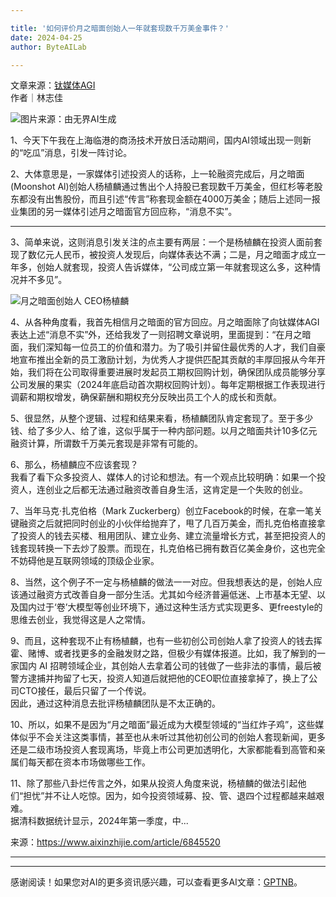 ```yaml
---

title: '如何评价月之暗面创始人一年就套现数千万美金事件？'
date: 2024-04-25
author: ByteAILab

---
```


文章来源：[钛媒体AGI](https://mp.weixin.qq.com/s/rJJZmP8oUz9_Yu472zJbyg)  
作者｜林志佳  

![图片来源：由无界AI生成](https://appserversrc.8btc.cn/upload/3B33CB85B496C0CB6FBA4C2BD79320AD/1713922237345/FvMjqVwbtHxwl1yLof6BvNn7hMCV.png)

1、今天下午我在上海临港的商汤技术开放日活动期间，国内AI领域出现一则新的“吃瓜”消息，引发一阵讨论。  

2、大体意思是，一家媒体引述投资人的话称，上一轮融资完成后，月之暗面(Moonshot Al)创始人杨植麟通过售出个人持股已套现数千万美金，但红杉等老股东都没有出售股份，而且引述“传言”称套现金额在4000万美金；随后上述同一报业集团的另一媒体引述月之暗面官方回应称，“消息不实”。

---
  

3、简单来说，这则消息引发关注的点主要有两层：一个是杨植麟在投资人面前套现了数亿元人民币，被投资人发现后，向媒体表达不满；二是，月之暗面才成立一年多，创始人就套现，投资人告诉媒体，“公司成立第一年就套现这么多，这种情况并不多见”。  

![月之暗面创始人 CEO杨植麟](https://appserversrc.8btc.cn/Fl5Itzwei4nTFgEGrADmrh9dN58M)

4、从各种角度看，我首先相信月之暗面的官方回应。月之暗面除了向钛媒体AGI表达上述“消息不实”外，还给我发了一则招聘文章说明，里面提到：“在月之暗面，我们深知每一位员工的价值和潜力。为了吸引并留住最优秀的人才，我们自豪地宣布推出全新的员工激励计划，为优秀人才提供匹配其贡献的丰厚回报从今年开始，我们将在公司取得重要进展时发起员工期权回购计划，确保团队成员能够分享公司发展的果实（2024年底启动首次期权回购计划）。每年定期根据工作表现进行调薪和期权增发，确保薪酬和期权充分反映出员工个人的成长和贡献。  

5、很显然，从整个逻辑、过程和结果来看，杨植麟团队肯定套现了。至于多少钱、给了多少人、给了谁，这似乎属于一种内部问题。以月之暗面共计10多亿元融资计算，所谓数千万美元套现是非常有可能的。  

6、那么，杨植麟应不应该套现？  
我看了看下众多投资人、媒体人的讨论和想法。有一个观点比较明确：如果一个投资人，连创业之后都无法通过融资改善自身生活，这肯定是一个失败的创业。  

7、当年马克·扎克伯格（Mark Zuckerberg）创立Facebook的时候，在拿一笔关键融资之后就把同时创业的小伙伴给抛弃了，甩了几百万美金，而扎克伯格直接拿了投资人的钱去买楼、租用团队、建立业务、建立流量增长方式，甚至把投资人的钱套现转换一下去炒了股票。而现在，扎克伯格已拥有数百亿美金身价，这也完全不妨碍他是互联网领域的顶级企业家。  

8、当然，这个例子不一定与杨植麟的做法一一对应。但我想表达的是，创始人应该通过融资方式改善自身一部分生活。尤其如今经济普遍低迷、上市基本无望、以及国内过于‘卷’大模型等创业环境下，通过这种生活方式实现更多、更freestyle的思维去创业，我觉得这是人之常情。  

9、而且，这种套现不止有杨植麟，也有一些初创公司创始人拿了投资人的钱去挥霍、赌博、或者找更多的金融发财之路，但极少有媒体报道。比如，我了解到的一家国内 AI 招聘领域企业，其创始人去拿着公司的钱做了一些非法的事情，最后被警方逮捕并拘留了七天，投资人知道后就把他的CEO职位直接拿掉了，换上了公司CTO接任，最后只留了一个传说。  
因此，通过这种消息去批评杨植麟团队是不太正确的。  

10、所以，如果不是因为“月之暗面”最近成为大模型领域的“当红炸子鸡”，这些媒体似乎不会关注这类事情，甚至也从未听过其他初创公司的创始人套现新闻，更多还是二级市场投资人套现离场，毕竟上市公司更加透明化，大家都能看到高管和亲属们每天都在资本市场做哪些工作。  

11、除了那些八卦烂传言之外，如果从投资人角度来说，杨植麟的做法引起他们“担忧”并不让人吃惊。因为，如今投资领域募、投、管、退四个过程都越来越艰难。  
据清科数据统计显示，2024年第一季度，中...

来源：https://www.aixinzhijie.com/article/6845520

---
---
感谢阅读！如果您对AI的更多资讯感兴趣，可以查看更多AI文章：[GPTNB](https://gptnb.com)。